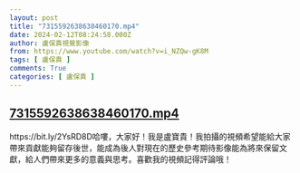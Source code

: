 ```yaml
---
layout: post
title: "7315592638638460170.mp4"
date: 2024-02-12T08:24:58.000Z
author: 盧保貴視覺影像
from: https://www.youtube.com/watch?v=i_NZQw-gK8M
tags: [ 盧保貴 ]
comments: True
categories: [ 盧保貴 ]
---
```

<!--1707726298000-->
[7315592638638460170.mp4](https://www.youtube.com/watch?v=i_NZQw-gK8M)
------

<div>
https://bit.ly/2YsRD8D哈嘍，大家好！我是盧寶貴！我拍攝的視頻希望能給大家帶來貢獻能夠留存後世，能成為後人對現在的歷史參考期待影像能為將來保留文獻，給人們帶來更多的意義與思考。喜歡我的視頻記得評論哦！
</div>
